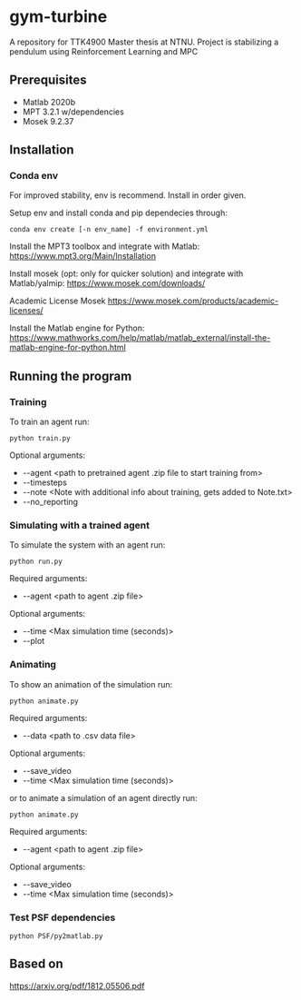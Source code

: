 # gym-turbine
A repository for TTK4900 Master thesis at NTNU. Project is stabilizing a pendulum using Reinforcement Learning and MPC

## Prerequisites
 - Matlab 2020b 
 - MPT 3.2.1 w/dependencies 
 - Mosek 9.2.37

## Installation

### Conda env
For improved stability, env is recommend.
Install in order given. 

Setup env and install conda and pip dependecies through:
```
conda env create [-n env_name] -f environment.yml
```

Install the MPT3 toolbox and integrate with Matlab:  
https://www.mpt3.org/Main/Installation

Install mosek (opt: only for quicker solution) and integrate with Matlab/yalmip:
https://www.mosek.com/downloads/


Academic License Mosek
https://www.mosek.com/products/academic-licenses/

Install the Matlab engine for Python:
https://www.mathworks.com/help/matlab/matlab_external/install-the-matlab-engine-for-python.html

## Running the program


### Training
To train an agent run:
```
python train.py
```
Optional arguments:
- --agent <path to pretrained agent .zip file to start training from>
- --timesteps <number of timesteps to train the agent>
- --note <Note with additional info about training, gets added to Note.txt>
- --no_reporting <Skip reporting>


### Simulating with a trained agent
To simulate the system with an agent run:
```
python run.py
```
Required arguments:
- --agent <path to agent .zip file>

Optional arguments:
- --time <Max simulation time (seconds)>
- --plot


### Animating
To show an animation of the simulation run:
```
python animate.py
```
Required arguments:
- --data <path to .csv data file>

Optional arguments:
- --save_video
- --time <Max simulation time (seconds)>

or to animate a simulation of an agent directly run:
```
python animate.py
```
Required arguments:
- --agent <path to agent .zip file>

Optional arguments:
- --save_video
- --time <Max simulation time (seconds)>

### Test PSF dependencies
```
python PSF/py2matlab.py
```


## Based on

https://arxiv.org/pdf/1812.05506.pdf
